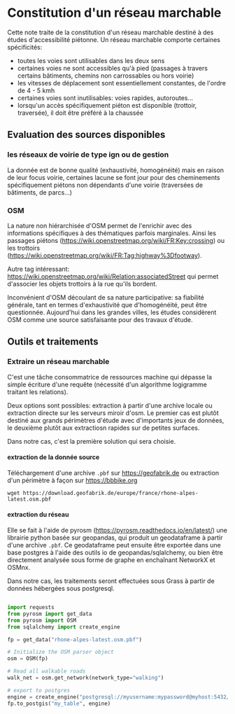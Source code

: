 # Constitution d'un réseau marchable

Cette note traite de la constitution d'un réseau marchable destiné à des études d'accessibilité piétonne. Un réseau marchable comporte certaines spécificités:
- toutes les voies sont utilisables dans les deux sens
- certaines voies ne sont accessibles qu'à pied (passages à travers certains bâtiments, chemins non carrossables ou hors voirie)
- les vitesses de déplacement sont essentiellement constantes, de l'ordre de 4 - 5 kmh
- certaines voies sont inutilisables: voies rapides, autoroutes...
- lorsqu'un accès spécifiquement piéton est disponible (trottoir, traversée), il doit être préféré à la chaussée

## Evaluation des sources disponibles

### les réseaux de voirie de type ign ou de gestion

La donnée est de bonne qualité (exhaustivité, homogénéité) mais en raison de leur focus voirie, certaines lacune se font jour pour des cheminements spécifiquement piétons non dépendants d'une voirie (traversées de bâtiments, de parcs...)

### OSM

La nature non hiérarchisée d'OSM permet de l'enrichir avec des informations spécifiques à des thématiques parfois marginales. Ainsi les passages piétons (https://wiki.openstreetmap.org/wiki/FR:Key:crossing) ou les trottoirs (https://wiki.openstreetmap.org/wiki/FR:Tag:highway%3Dfootway).

Autre tag intéressant: https://wiki.openstreetmap.org/wiki/Relation:associatedStreet qui permet d'associer les objets trottoirs à la rue qu'ils bordent.

Inconvénient d'OSM découlant de sa nature participative: sa fiabilité générale, tant en termes d'exhaustivité que d'homogénéité, peut être questionnée. Aujourd'hui dans les grandes villes, les études considèrent OSM comme une source satisfaisante pour des travaux d'étude.

## Outils et traitements

### Extraire un réseau marchable

C'est une tâche consommatrice de ressources machine qui dépasse la simple écriture d'une requête (nécessité d'un algorithme logigramme traitant les relations).

Deux options sont possibles: extraction à partir d'une archive locale ou extraction directe sur les serveurs miroir d'osm. Le premier cas est plutôt destiné aux grands périmètres d'étude avec d'importants jeux de données, le deuxième plutôt aux extractiosn rapides sur de petites surfaces.

Dans notre cas, c'est la première solution qui sera choisie.

#### extraction de la donnée source

Téléchargement d'une archive `.pbf` sur https://geofabrik.de ou extraction d'un périmètre à façon sur https://bbbike.org

```console
wget https://download.geofabrik.de/europe/france/rhone-alpes-latest.osm.pbf
```

#### extraction du réseau

Elle se fait à l'aide de pyrosm (https://pyrosm.readthedocs.io/en/latest/) une librairie python basée sur geopandas, qui produit un geodataframe à partir d'une archive `.pbf`. Ce geodataframe peut ensuite être exportée dans une base postgres à l'aide des outils io de geopandas/sqlalchemy, ou bien être directement analysée sous forme de graphe en enchaînant NetworkX et OSMnx.

Dans notre cas, les traitements seront effectuées sous Grass à partir de données hébergées sous postgresql.

```python

import requests
from pyrosm import get_data
from pyrosm import OSM
from sqlalchemy import create_engine

fp = get_data("rhone-alpes-latest.osm.pbf")

# Initialize the OSM parser object
osm = OSM(fp)

# Read all walkable roads
walk_net = osm.get_network(network_type="walking")

# export to postgres
engine = create_engine("postgresql://myusername:mypassword@myhost:5432/mydatabase")  
fp.to_postgis("my_table", engine)  
